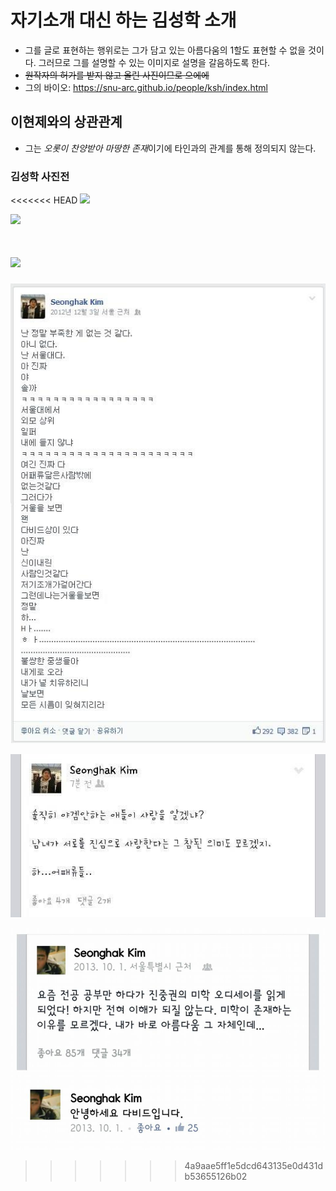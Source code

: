 # 자기소개 대신 하는 김성학 소개

 - 그를 글로 표현하는 행위로는 그가 담고 있는 아름다움의 1할도 표현할 수 없을 것이다. 그러므로 그를 설명할 수 있는 이미지로 설명을 갈음하도록 한다.
  - ~~원작자의 허가를 받지 않고 올린 사진이므로 으에에~~
 - 그의 바이오: <https://snu-arc.github.io/people/ksh/index.html>

## 이현제와의 상관관계

 - 그는 *오롯이 찬양받아 마땅한 존재*이기에 타인과의 관계를 통해 정의되지 않는다.

### 김성학 사진전

<<<<<<< HEAD
![](../Images/TA-SH.jpeg)

![](../Images/TA-SH2.jpeg)

![](../Images/TA-SH3.jpeg)
=======
![](./Images/TA-SH.jpeg)

![](./Images/TA-SH2.jpeg)

![](./Images/TA-SH3.jpeg)
>>>>>>> 4a9aae5ff1e5dcd643135e0d431db53655126b02
